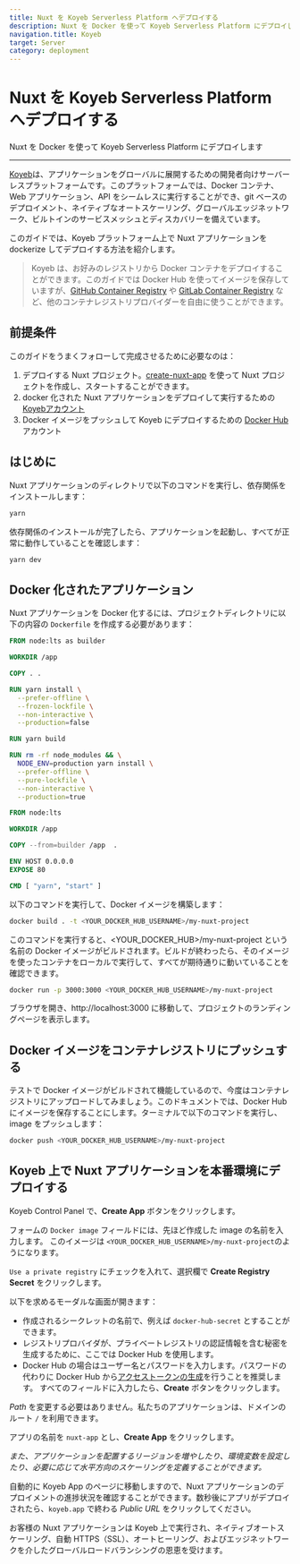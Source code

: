 ```yaml
---
title: Nuxt を Koyeb Serverless Platform へデプロイする
description: Nuxt を Docker を使って Koyeb Serverless Platform にデプロイします
navigation.title: Koyeb
target: Server
category: deployment
---
```

# Nuxt を Koyeb Serverless Platform へデプロイする

Nuxt を Docker を使って Koyeb Serverless Platform にデプロイします

---

[Koyeb](https://www.koyeb.com)は、アプリケーションをグローバルに展開するための開発者向けサーバーレスプラットフォームです。このプラットフォームでは、Docker コンテナ、Web アプリケーション、API をシームレスに実行することができ、git ベースのデプロイメント、ネイティブなオートスケーリング、グローバルエッジネットワーク、ビルトインのサービスメッシュとディスカバリーを備えています。

このガイドでは、Koyeb プラットフォーム上で Nuxt アプリケーションを dockerize してデプロイする方法を紹介します。

> Koyeb は、お好みのレジストリから Docker コンテナをデプロイすることができます。このガイドでは Docker Hub を使ってイメージを保存していますが、[GitHub Container Registry](https://docs.github.com/en/packages/working-with-a-github-packages-registry/working-with-the-container-registry) や [GitLab Container Registry](https://docs.gitlab.com/ee/user/packages/container_registry/) など、他のコンテナレジストリプロバイダーを自由に使うことができます。

## 前提条件

このガイドをうまくフォローして完成させるために必要なのは：

1. デプロイする Nuxt プロジェクト。[create-nuxt-app](https://github.com/nuxt/create-nuxt-app) を使って Nuxt プロジェクトを作成し、スタートすることができます。
2. docker 化された Nuxt アプリケーションをデプロイして実行するための [Koyebアカウント](https://app.koyeb.com)
3. Docker イメージをプッシュして Koyeb にデプロイするための [Docker Hub](https://hub.docker.com/) アカウント

## はじめに

Nuxt アプリケーションのディレクトリで以下のコマンドを実行し、依存関係をインストールします：

```bash
yarn
```

依存関係のインストールが完了したら、アプリケーションを起動し、すべてが正常に動作していることを確認します：

```bash
yarn dev
```

## Docker 化されたアプリケーション

Nuxt アプリケーションを Docker 化するには、プロジェクトディレクトリに以下の内容の `Dockerfile` を作成する必要があります：

```dockerfile
FROM node:lts as builder

WORKDIR /app

COPY . .

RUN yarn install \
  --prefer-offline \
  --frozen-lockfile \
  --non-interactive \
  --production=false

RUN yarn build

RUN rm -rf node_modules && \
  NODE_ENV=production yarn install \
  --prefer-offline \
  --pure-lockfile \
  --non-interactive \
  --production=true

FROM node:lts

WORKDIR /app

COPY --from=builder /app  .

ENV HOST 0.0.0.0
EXPOSE 80

CMD [ "yarn", "start" ]
```

以下のコマンドを実行して、Docker イメージを構築します：

```bash
docker build . -t <YOUR_DOCKER_HUB_USERNAME>/my-nuxt-project
```

このコマンドを実行すると、<YOUR_DOCKER_HUB>/my-nuxt-project という名前の Docker イメージがビルドされます。ビルドが終わったら、そのイメージを使ったコンテナをローカルで実行して、すべてが期待通りに動いていることを確認できます。

```bash
docker run -p 3000:3000 <YOUR_DOCKER_HUB_USERNAME>/my-nuxt-project
```

ブラウザを開き、http://localhost:3000 に移動して、プロジェクトのランディングページを表示します。

## Docker イメージをコンテナレジストリにプッシュする

テストで Docker イメージがビルドされて機能しているので、今度はコンテナレジストリにアップロードしてみましょう。このドキュメントでは、Docker Hub にイメージを保存することにします。ターミナルで以下のコマンドを実行し、image をプッシュします：

```bash
docker push <YOUR_DOCKER_HUB_USERNAME>/my-nuxt-project
```

## Koyeb 上で Nuxt アプリケーションを本番環境にデプロイする

Koyeb Control Panel で、**Create App** ボタンをクリックします。

フォームの `Docker image` フィールドには、先ほど作成した image の名前を入力します。 このイメージは `<YOUR_DOCKER_HUB_USERNAME>/my-nuxt-project`のようになります。

`Use a private registry` にチェックを入れて、選択欄で **Create Registry Secret** をクリックします。

以下を求めるモーダルな画面が開きます：

- 作成されるシークレットの名前で、例えば `docker-hub-secret` とすることができます。
- レジストリプロバイダが、プライベートレジストリの認証情報を含む秘密を生成するために、ここでは Docker Hub を使用します。
- Docker Hub の場合はユーザー名とパスワードを入力します。パスワードの代わりに Docker Hub から[アクセストークンの生成](https://hub.docker.com/settings/security)を行うことを推奨します。
  すべてのフィールドに入力したら、**Create** ボタンをクリックします。

_Path_ を変更する必要はありません。私たちのアプリケーションは、ドメインのルート `/` を利用できます。

アプリの名前を `nuxt-app` とし、**Create App** をクリックします。

_また、アプリケーションを配置するリージョンを増やしたり、環境変数を設定したり、必要に応じて水平方向のスケーリングを定義することができます。_

自動的に Koyeb App のページに移動しますので、Nuxt アプリケーションのデプロイメントの進捗状況を確認することができます。数秒後にアプリがデプロイされたら、`koyeb.app` で終わる _Public URL_ をクリックしてください。

お客様の Nuxt アプリケーションは Koyeb 上で実行され、ネイティブオートスケーリング、自動 HTTPS（SSL）、オートヒーリング、およびエッジネットワークを介したグローバルロードバランシングの恩恵を受けます。
